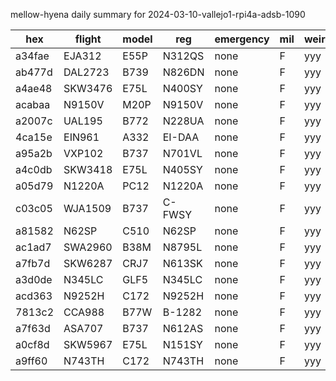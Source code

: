 mellow-hyena daily summary for 2024-03-10-vallejo1-rpi4a-adsb-1090

|hex|flight|model|reg|emergency|mil|weirdo|
|--|--|--|--|--|--|--|
|a34fae|EJA312|E55P|N312QS|none|F|yyy|
|ab477d|DAL2723|B739|N826DN|none|F|yyy|
|a4ae48|SKW3476|E75L|N400SY|none|F|yyy|
|acabaa|N9150V|M20P|N9150V|none|F|yyy|
|a2007c|UAL195|B772|N228UA|none|F|yyy|
|4ca15e|EIN961|A332|EI-DAA|none|F|yyy|
|a95a2b|VXP102|B737|N701VL|none|F|yyy|
|a4c0db|SKW3418|E75L|N405SY|none|F|yyy|
|a05d79|N1220A|PC12|N1220A|none|F|yyy|
|c03c05|WJA1509|B737|C-FWSY|none|F|yyy|
|a81582|N62SP|C510|N62SP|none|F|yyy|
|ac1ad7|SWA2960|B38M|N8795L|none|F|yyy|
|a7fb7d|SKW6287|CRJ7|N613SK|none|F|yyy|
|a3d0de|N345LC|GLF5|N345LC|none|F|yyy|
|acd363|N9252H|C172|N9252H|none|F|yyy|
|7813c2|CCA988|B77W|B-1282|none|F|yyy|
|a7f63d|ASA707|B737|N612AS|none|F|yyy|
|a0cf8d|SKW5967|E75L|N151SY|none|F|yyy|
|a9ff60|N743TH|C172|N743TH|none|F|yyy|
